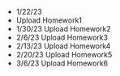 - 1/22/23
- Upload Homework1
- 1/30/23 Upload Homework2
- 2/6/23 Upload Homework3
- 2/13/23 Upload Homework4
- 2/20/23 Upload Homework5
- 3/6/23 Upload Homework6
